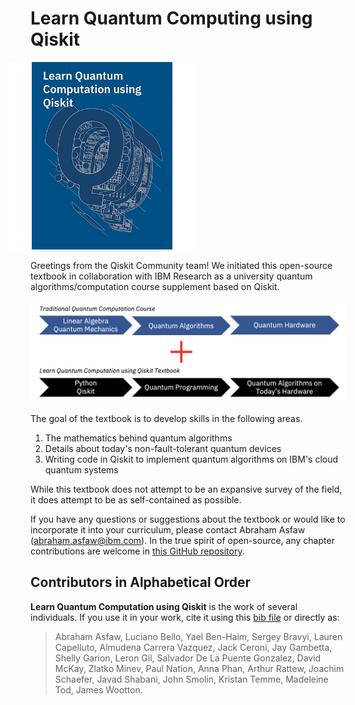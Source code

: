 # Learn Quantum Computing using Qiskit

<img
  src="images/logo/logo.png"
  alt="Learn Quantum Computinb using Qiskit cover"
  style="width: 300px; margin-left: -35px"
/>

Greetings from the Qiskit Community team! We initiated this open-source textbook in collaboration with IBM Research as a university quantum algorithms/computation course supplement based on Qiskit.

<img
  src="images/qiskit_textbook_skills.png"
  alt="To the traditional quantum computation course, the textbook adds Python and Qiskit foundations, quantum programming and quantum algorithms on today's hardware."
  width="800px"
/>

The goal of the textbook is to develop skills in the following areas.

1. The mathematics behind quantum algorithms
2. Details about today's non-fault-tolerant quantum devices
3. Writing code in Qiskit to implement quantum algorithms on IBM's cloud quantum systems

While this textbook does not attempt to be an expansive survey of the field, it does attempt to be as self-contained as possible.

If you have any questions or suggestions about the textbook or would like to incorporate it into your curriculum, please contact Abraham Asfaw ([abraham.asfaw@ibm.com](mailto:abraham.asfaw@ibm.com)). In the true spirit of open-source, any chapter contributions are welcome in [this GitHub repository](https://github.com/Qiskit/qiskit-textbook).

## Contributors in Alphabetical Order

**Learn Quantum Computation using Qiskit** is the work of several individuals. If you use it in your work, cite it using this [bib file](qiskit-textbook.bib) or directly as:

> Abraham Asfaw, Luciano Bello, Yael Ben-Haim, Sergey Bravyi, Lauren Capelluto, Almudena Carrera Vazquez, Jack Ceroni, Jay Gambetta, Shelly Garion, Leron Gil, Salvador De La Puente Gonzalez, David McKay, Zlatko Minev, Paul Nation, Anna Phan, Arthur Rattew, Joachim Schaefer, Javad Shabani, John Smolin, Kristan Temme, Madeleine Tod, James Wootton.
